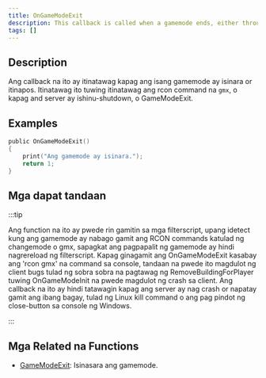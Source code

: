 ```yaml
---
title: OnGameModeExit
description: This callback is called when a gamemode ends, either through 'gmx', the server being shut down, or GameModeExit.
tags: []
---
```


## Description

Ang callback na ito ay itinatawag kapag ang isang gamemode ay isinara or itinapos. Itinatawag ito tuwing itinatawag ang rcon command na `gmx`, o kapag and server ay ishinu-shutdown, o GameModeExit.

## Examples

```c
public OnGameModeExit()
{
    print("Ang gamemode ay isinara.");
    return 1;
}
```

## Mga dapat tandaan

:::tip

Ang function na ito ay pwede rin gamitin sa mga filterscript, upang idetect kung ang gamemode ay nabago gamit ang RCON commands katulad ng changemode o gmx, sapagkat ang pagpapalit ng gamemode ay hindi nagrereload ng filterscript. Kapag ginagamit ang OnGameModeExit kasabay ang 'rcon gmx' na command sa console, tandaan na pwede ito magdulot ng client bugs tulad ng sobra sobra na pagtawag ng RemoveBuildingForPlayer tuwing OnGameModeInit na pwede magdulot ng crash sa client. Ang callback na ito ay hindi tatawagin kapag ang server ay nag crash or napatay gamit ang ibang bagay, tulad ng Linux kill command o ang pag pindot ng close-button sa console ng Windows.

:::

## Mga Related na Functions

- [GameModeExit](../functions/GameModeExit.md): Isinasara ang gamemode.
